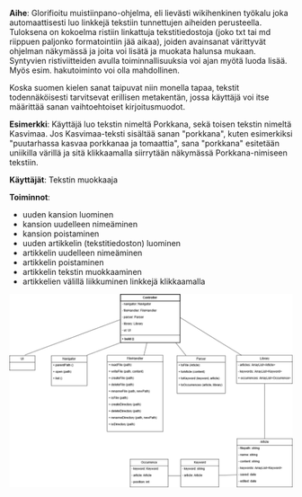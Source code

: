 **Aihe**: Glorifioitu muistiinpano-ohjelma, eli lievästi wikihenkinen työkalu joka automaattisesti luo linkkejä tekstiin tunnettujen aiheiden perusteella. Tuloksena on kokoelma ristiin linkattuja tekstitiedostoja (joko txt tai md riippuen paljonko formatointiin jää aikaa), joiden avainsanat värittyvät ohjelman näkymässä ja joita voi lisätä ja muokata halunsa mukaan. Syntyvien ristiviitteiden avulla toiminnallisuuksia voi ajan myötä luoda lisää. Myös esim. hakutoiminto voi olla mahdollinen.

Koska suomen kielen sanat taipuvat niin monella tapaa, tekstit todennäköisesti tarvitsevat erillisen metakentän, jossa käyttäjä voi itse määrittää sanan vaihtoehtoiset kirjoitusmuodot.

**Esimerkki**: Käyttäjä luo tekstin nimeltä Porkkana, sekä toisen tekstin nimeltä Kasvimaa. Jos Kasvimaa-teksti sisältää sanan "porkkana", kuten esimerkiksi "puutarhassa kasvaa porkkanaa ja tomaattia", sana "porkkana" esitetään uniikilla värillä ja sitä klikkaamalla siirrytään näkymässä Porkkana-nimiseen tekstiin.

**Käyttäjät**: Tekstin muokkaaja

**Toiminnot**:
* uuden kansion luominen
* kansion uudelleen nimeäminen
* kansion poistaminen
* uuden artikkelin (tekstitiedoston) luominen
* artikkelin uudelleen nimeäminen
* artikkelin poistaminen
* artikkelin tekstin muokkaaminen
* artikkelien välillä liikkuminen linkkejä klikkaamalla


![UML](uml.png)
